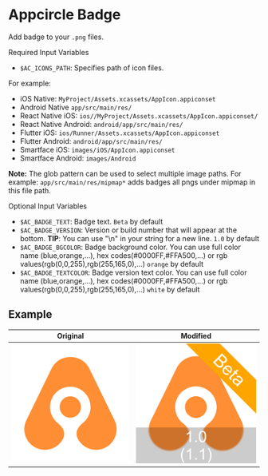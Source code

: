 # Appcircle Badge

Add badge to your `.png` files.

Required Input Variables
- `$AC_ICONS_PATH`: Specifies path of icon files. 

For example:

- iOS Native: `MyProject/Assets.xcassets/AppIcon.appiconset`
- Android Native `app/src/main/res/`
- React Native iOS: `ios//MyProject/Assets.xcassets/AppIcon.appiconset/`
- React Native Android: `android/app/src/main/res/`
- Flutter iOS: `ios/Runner/Assets.xcassets/AppIcon.appiconset`
- Flutter Android: `android/app/src/main/res/`
- Smartface iOS: `images/iOS/AppIcon.appiconset`
- Smartface Android: `images/Android`

**Note:** The glob pattern can be used to select multiple image paths. For example: `app/src/main/res/mipmap*` adds badges all pngs under mipmap in this file path.

Optional Input Variables
- `$AC_BADGE_TEXT`: Badge text. `Beta` by default
- `$AC_BADGE_VERSION`: Version or build number that will appear at the bottom. **TIP**: You can use "\n" in your string for a new line. `1.0` by default
- `$AC_BADGE_BGCOLOR`: Badge background color. You can use full color name (blue,orange,...), hex codes(#0000FF,#FFA500,...) or rgb values(rgb(0,0,255),rgb(255,165,0),...) `orange` by default
- `$AC_BADGE_TEXTCOLOR`: Badge version text color. You can use full color name (blue,orange,...), hex codes(#0000FF,#FFA500,...) or rgb values(rgb(0,0,255),rgb(255,165,0),...) `white` by default

Example
---
|Original|Modified|
|--------|------|
|![Original Image](assets/original.png?raw=true)|![Modified Image](assets/badged.png?raw=true")|